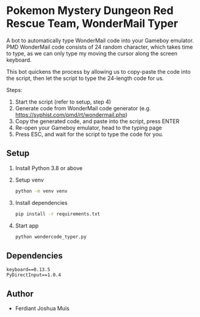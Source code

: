 # Pokemon Mystery Dungeon Red Rescue Team, WonderMail Typer

A bot to automatically type WonderMail code into your Gameboy emulator.
PMD WonderMail code consists of 24 random character, which takes time to type,
as we can only type my moving the cursor along the screen keyboard.

This bot quickens the process by allowing us to copy-paste the code into the script,
then let the script to type the 24-length code for us.

Steps:

1. Start the script (refer to setup, step 4)
2. Generate code from WonderMail code generator (e.g. https://syphist.com/pmd/rt/wondermail.php)
3. Copy the generated code, and paste into the script, press ENTER
4. Re-open your Gameboy emulator, head to the typing page
5. Press ESC, and wait for the script to type the code for you.

## Setup

1. Install Python 3.8 or above

2. Setup venv

    ```sh
    python -m venv venv
    ```

3. Install dependencies

    ```sh
    pip install -r requirements.txt
    ```

4. Start app

    ```sh
    python wondercode_typer.py
    ```

## Dependencies

```text
keyboard==0.13.5
PyDirectInput==1.0.4
```

## Author

- Ferdiant Joshua Muis
